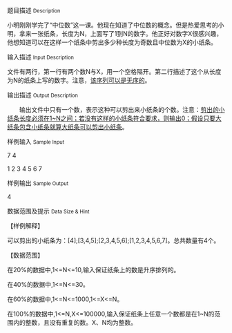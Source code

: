 <div class="panel panel-default">
<div class="area-title">
<span>
题目描述
<small>Description</small>
</span></div>
<div class="panel-body">

<p style=""><span style="">小明刚刚学完了“中位数”这一课。他现在知道了中位数的概念。但是热爱思考的小明，拿来一张纸条，长度为</span>N<span style="">，上面写了</span>1<span style="">到</span>N<span style="">的数字。他正好对数字</span>X<span style="">很感兴趣，他想知道可以在这样一个纸条中剪出多少种长度为奇数且中位数为</span>X<span style="">的小纸条。</span></p>

</div>
</div>

<div class="panel panel-default">
<div class="area-title">
<span>
输入描述
<small>Input Description</small>
</span></div>
<div class="panel-body">
<p style=""><span style="">文件有两行，第一行有两个数</span>N<span style="">与</span>X<span style="">，用一个空格隔开。第二行描述了这个从长度为</span>N<span style="">的纸条上写的数字。注意，<span style="text-decoration: underline;">该序列可以是无序的</span>。</span></p>

</div>
</div>
<div  class="panel panel-default">
<div class="area-title">
<span>
输出描述
<small>Output Description</small>
</span></div>
<div class="panel-body">

<p style="text-indent: 28px;"><span style="font-family:宋体">输出文件中只有一个数，表示这种可以剪出来小纸条的个数。注意：<span style="text-decoration:underline;">剪出的小纸条长度必须在</span></span><span style="text-decoration:underline;">1~N</span><span style="text-decoration:underline;"><span style="font-family:宋体">之间；若没有这样的小纸条符合要求，则输出</span>0</span><span style="text-decoration:underline;"><span style="font-family:宋体">；假设只要大纸条包含小纸条就算大纸条可以剪出小纸条</span></span><span style="font-family:宋体">。</span></p>

</div>
</div>


<div class="panel panel-default">
<div class="area-title">
<span>
样例输入
<small>Sample Input</small>
</span></div>
<div class="panel-body">
<p>7 4</p><p>1 2 3 4 5 6 7</p>

</div>
</div>

<div class="panel panel-default">
<div class="area-title">
<span>
样例输出
<small>Sample Output</small>
</span></div>
<div class="panel-body">
<p>4</p>

</div>
</div>

<div class="panel panel-default">
<div class="area-title">
<span>
数据范围及提示
<small>Data Size & Hint</small>
</span></div>
<div class="panel-body">
<p><span style="">【样例解释】</span></p><p style=""><span style="">可以剪出的小纸条为：</span>[4];[3,4,5];[2,3,4,5,6];[1,2,3,4,5,6,7]<span style="">。总共数量有</span>4<span style="">个。</span></p><p><span style="">【数据范围】</span></p><p><span style="">在</span>20%<span style="">的数据中</span>,1&lt;=N&lt;=10,<span style="">输入保证纸条上的数是升序排列的。</span></p><p><span style="">在</span>40%<span style="">的数据中</span>,1&lt;=N&lt;=30<span style="">。</span></p><p><span style="">在</span>60%<span style="">的数据中</span>,1&lt;=N&lt;=1000,1&lt;=X&lt;=N<span style="">。</span></p><p><span style="">在</span>100%<span style="">的数据中</span>,1&lt;=N,X&lt;=100000,<span style="">输入保证纸条上任意一个数都是在</span>1~N<span style="">的范围内的整数，且没有重复的数。</span>X<span style="">、</span>N<span style="">均为整数。</span></p>
</div>
</div>